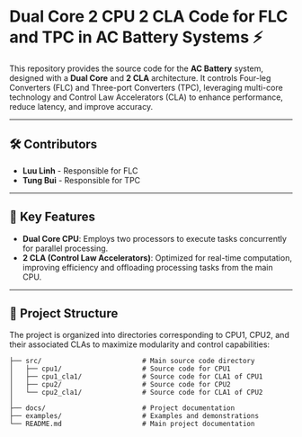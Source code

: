# Dual Core 2 CPU 2 CLA Code for FLC and TPC in AC Battery Systems ⚡️

This repository provides the source code for the **AC Battery** system, designed with a **Dual Core** and **2 CLA** architecture. It controls Four-leg Converters (FLC) and Three-port Converters (TPC), leveraging multi-core technology and Control Law Accelerators (CLA) to enhance performance, reduce latency, and improve accuracy.

---

## 🛠️ Contributors

- **Luu Linh** - Responsible for FLC
- **Tung Bui** - Responsible for TPC

---

## 🚀 Key Features

- **Dual Core CPU**: Employs two processors to execute tasks concurrently for parallel processing.
- **2 CLA (Control Law Accelerators)**: Optimized for real-time computation, improving efficiency and offloading processing tasks from the main CPU.

---

## 📂 Project Structure

The project is organized into directories corresponding to CPU1, CPU2, and their associated CLAs to maximize modularity and control capabilities:

```plaintext
├── src/                         # Main source code directory
│   ├── cpu1/                    # Source code for CPU1
│   ├── cpu1_cla1/               # Source code for CLA1 of CPU1
│   ├── cpu2/                    # Source code for CPU2
│   └── cpu2_cla1/               # Source code for CLA1 of CPU2
│
├── docs/                        # Project documentation
├── examples/                    # Examples and demonstrations
└── README.md                    # Main project documentation
